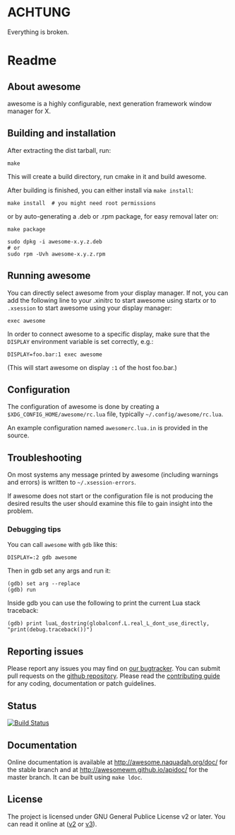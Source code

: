 # ACHTUNG

Everything is broken.

# Readme

## About awesome

awesome is a highly configurable, next generation framework window manager for X.

## Building and installation

After extracting the dist tarball, run:

    make

This will create a build directory, run cmake in it and build awesome.

After building is finished, you can either install via `make install`:

    make install  # you might need root permissions

or by auto-generating a .deb or .rpm package, for easy removal later on:

    make package
    
    sudo dpkg -i awesome-x.y.z.deb
    # or
    sudo rpm -Uvh awesome-x.y.z.rpm

## Running awesome

You can directly select awesome from your display manager. If not, you can
add the following line to your .xinitrc to start awesome using startx
or to `.xsession` to start awesome using your display manager:

    exec awesome

In order to connect awesome to a specific display, make sure that
the `DISPLAY` environment variable is set correctly, e.g.:

    DISPLAY=foo.bar:1 exec awesome

(This will start awesome on display `:1` of the host foo.bar.)

## Configuration

The configuration of awesome is done by creating a
`$XDG_CONFIG_HOME/awesome/rc.lua` file, typically `~/.config/awesome/rc.lua`.

An example configuration named `awesomerc.lua.in` is provided in the source.

## Troubleshooting

On most systems any message printed by awesome (including warnings and errors)
is written to `~/.xsession-errors`.

If awesome does not start or the configuration file is not producing the
desired results the user should examine this file to gain insight into the
problem.

### Debugging tips

You can call `awesome` with `gdb` like this:

    DISPLAY=:2 gdb awesome

Then in gdb set any args and run it:

    (gdb) set arg --replace
    (gdb) run

Inside gdb you can use the following to print the current Lua stack traceback:

    (gdb) print luaL_dostring(globalconf.L.real_L_dont_use_directly, "print(debug.traceback())")

## Reporting issues

Please report any issues you may find on [our bugtracker](https://github.com/awesomeWM/awesome/issues).
You can submit pull requests on the [github repository](https://github.com/awesomeWM/awesome).
Please read the [contributing guide](https://github.com/awesomeWM/awesome/blob/master/docs/02-contributing.md)
for any coding, documentation or patch guidelines.

## Status
[![Build Status](https://travis-ci.org/awesomeWM/awesome.svg?branch=master)](https://travis-ci.org/awesomeWM/awesome)

## Documentation

Online documentation is available at http://awesome.naquadah.org/doc/ for the
stable branch and at http://awesomewm.github.io/apidoc/ for the master branch.
It can be built using `make ldoc`.

## License

The project is licensed under GNU General Publice License v2 or later.
You can read it online at ([v2](http://www.gnu.org/licenses/gpl-2.0.html)
or [v3](http://www.gnu.org/licenses/gpl.html)).
